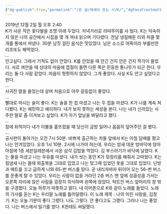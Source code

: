 ```yaml
---
{"dg-publish":true,"permalink":"/쓴 글/에세이 또는 시/K/","dgPassFrontmatter":true}
---
```


2019년 12월 2일 월 오후 2:40
<br/>
K가 사온 작은 꽃다발을 조명 아래 두었다. 저녁거리로 라따뚜이를 사 뒀다. K는 익숙하지 않은 나의 공간에서 시집을 몇 개 꺼내 읽으며 기다렸다. 전날 냉침해둔 티와 피클 몇 개를 통에서 꺼냈다. 30분 남짓 걸린 음식은 맛있었다. 남은 소스로 어죽이라 부를만한 리조또도 해먹었다.<br/>
…<br/>
안고싶다. 그래서 기척도 없이 안았다. K를 안았을 때 안긴 건지 안은 건지 착각이 들었다. 서로 껴안을 때 상대의 마음에 껍질이 돌면 다른 쪽은 민둥한 통나무가 되곤 한다. 우리는 둘 다 사람 같았다. 마음이 헛헛하지 않았다. 그게 좋았다. 사실 K도 안고 싶었다고 한다.<br/>
…<br/>
사귀잔 말을 들었는데 살며 처음으로 아무 갈등없이 좋았다.<br/>
…<br/>
빨대로 마시는 술이 좋다. K는 술을 한 컵 마셨고 나는 두 컵을 마셨다. K가 나를 계속 쳐다봤다. K는 예민하고 예리하다. 내가 보지 못하는 세상을 본다. 나는 내가 신끼있는 사주란 말로 좀 이겨보고 싶었다. K가 자기 앞날을 봐달라고 했다.<br/>
…<br/>
잠에 뒤척이다 내가 이불을 흩뜨렸을 때 당신이 금방 일어나 꼼꼼히 덮어주던 걸 봤다.<br/>
…<br/>
공사판이 돌아가는 오전 7시 50분. 바쁘게 출근하는 차들 앞에서 K는 아침 담배를 폈고 나는 안겨있었다. 오후 1시 10분. 2시에 나가야 하는데. 우리는 밤새 데운 방바닥에 앉아 아침에 1층 세븐일레븐에서 사온 삼각 김밥을 먹었다. 김 부스러기가 바닥에 날렸다. K는 물을 마셨고 나는 우유를 마셨다. 내가 씻는 동안 K가 뒷정리를 해줘서 고마웠다. K는 침냄새 나는 몸에 외출복을 그대로 입었고 나는 엊그제 입었던 옷을 그대로 입었다. 난방과 매트를 끄고 급하게 나와 65-번 버스를 탔다. 곧 내리자마자 뒤이어 오는 56-번 버스를 운좋게 탈 수 있었다. 우리는 사람이 없을 거라던 2층 버스 맨 앞에 성큼성큼 가서는 오른쪽 자리에 앉은 사람을 굉장히 의식하며 왼쪽에 앉았다. 탁트인 버스 앞머리의 창 밖을 구경했다. 오늘 하루가 따뜻하고 맑다. 내 이어폰으로 K와 같이 노래를 들었다. 노래의 가사를 듣는 K는 우리말 노래를 틀어달랬다. 이 노래 제목 : 나의 미친 사랑을, 김창기. K는 오늘 기분이 좋다 그랬다. 나도 그렇다. 안 좋다고도 그랬다. 그러나 나는 좋았다. 나는 버스에서 일기를 썼다. K한테도 써달랬다.<br/>
